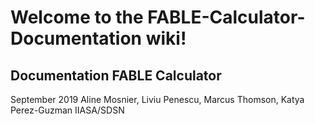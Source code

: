 # Welcome to the FABLE-Calculator-Documentation wiki!

## Documentation FABLE Calculator

September 2019
Aline Mosnier, Liviu Penescu, Marcus Thomson, Katya Perez-Guzman
IIASA/SDSN
